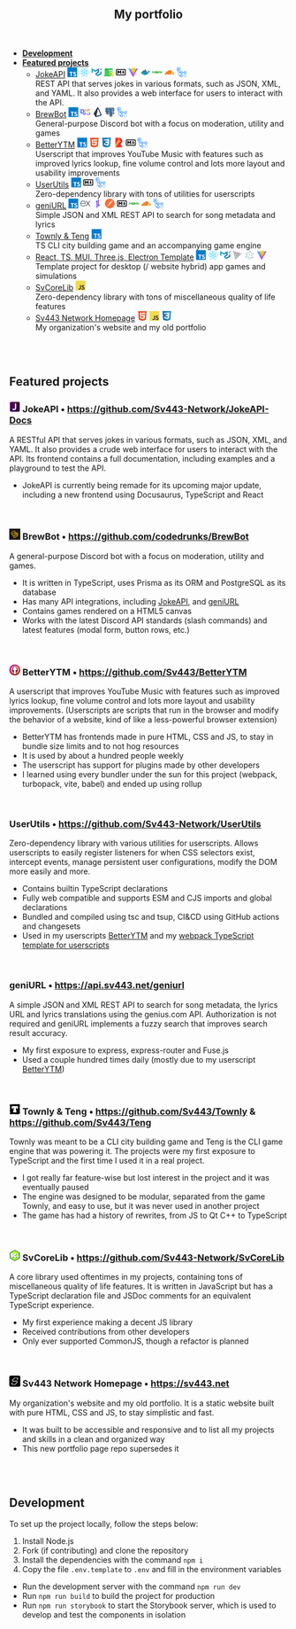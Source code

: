 <div align="center" style="text-align: center;">

## My portfolio
<!-- ![image of portfolio page](./TODO.png) -->

</div>

<br>

- **[Development](#development)**
- **[Featured projects](#featured-projects)**
  - [JokeAPI](#jokeapi) <img width="18px" height="18px" alt="TypeScript" title="TypeScript" src="https://raw.githubusercontent.com/devicons/devicon/master/icons/typescript/typescript-original.svg" /> <img width="18px" height="18px" alt="React" title="React" src="https://raw.githubusercontent.com/devicons/devicon/master/icons/react/react-original.svg" /> <img width="18px" height="18px" alt="Material UI" title="Material UI" src="https://raw.githubusercontent.com/devicons/devicon/master/icons/materialui/materialui-original.svg" /> <img width="18px" height="18px" alt="Docusaurus" title="Docusaurus" src="https://raw.githubusercontent.com/facebook/docusaurus/main/website/static/img/docusaurus.svg" /> <img width="18px" height="18px" alt="Markdown" title="Markdown" src="https://raw.githubusercontent.com/devicons/devicon/master/icons/markdown/markdown-original.svg" /> <img width="18px" height="18px" alt="vite" title="vite" src="https://raw.githubusercontent.com/devicons/devicon/master/icons/vitejs/vitejs-original.svg" /> <img width="18px" height="18px" alt="Docker" title="Docker" src="https://raw.githubusercontent.com/devicons/devicon/master/icons/docker/docker-original.svg" /> <img width="18px" height="18px" alt="nginx" title="nginx" src="https://raw.githubusercontent.com/devicons/devicon/master/icons/nginx/nginx-original.svg" /> <img width="18px" height="18px" alt="Cloudflare" title="Cloudflare" src="https://raw.githubusercontent.com/devicons/devicon/master/icons/cloudflare/cloudflare-original.svg" /> <img width="18px" height="18px" alt="GitHub Actions" title="GitHub Actions" src="https://raw.githubusercontent.com/devicons/devicon/master/icons/githubactions/githubactions-original.svg" /><br>REST API that serves jokes in various formats, such as JSON, XML, and YAML. It also provides a web interface for users to interact with the API.
  - [BrewBot](#brewbot) <img width="18px" height="18px" alt="TypeScript" title="TypeScript" src="https://raw.githubusercontent.com/devicons/devicon/master/icons/typescript/typescript-original.svg" /> <img width="18px" height="18px" alt="Discord.js" src="https://raw.githubusercontent.com/devicons/devicon/master/icons/discordjs/discordjs-original.svg" /> <img width="18px" height="18px" alt="Prisma" title="Prisma" src="https://raw.githubusercontent.com/devicons/devicon/master/icons/prisma/prisma-original.svg" /> <img width="18px" height="18px" alt="PostgreSQL" title="PostgreSQL" src="https://raw.githubusercontent.com/devicons/devicon/master/icons/postgresql/postgresql-original.svg" /> <img width="18px" height="18px" alt="GitHub Actions" title="GitHub Actions" src="https://raw.githubusercontent.com/devicons/devicon/master/icons/githubactions/githubactions-original.svg" /><br>General-purpose Discord bot with a focus on moderation, utility and games
  - [BetterYTM](#betterytm) <img width="18px" height="18px" alt="TypeScript" title="TypeScript" src="https://raw.githubusercontent.com/devicons/devicon/master/icons/typescript/typescript-original.svg" /> <img width="18px" height="18px" alt="HTML" title="HTML" src="https://raw.githubusercontent.com/devicons/devicon/master/icons/html5/html5-original.svg" /> <img width="18px" height="18px" alt="CSS" title="CSS" src="https://raw.githubusercontent.com/devicons/devicon/master/icons/css3/css3-original.svg" /> <img width="18px" height="18px" alt="Rollup" title="Rollup" src="https://raw.githubusercontent.com/devicons/devicon/master/icons/rollup/rollup-original.svg" /> <img width="18px" height="18px" alt="Markdown" title="Markdown" src="https://raw.githubusercontent.com/devicons/devicon/master/icons/markdown/markdown-original.svg" /> <img width="18px" height="18px" alt="GitHub Actions" title="GitHub Actions" src="https://raw.githubusercontent.com/devicons/devicon/master/icons/githubactions/githubactions-original.svg" /><br>Userscript that improves YouTube Music with features such as improved lyrics lookup, fine volume control and lots more layout and usability improvements
  - [UserUtils](#userutils) <img width="18px" height="18px" alt="TypeScript" title="TypeScript" src="https://raw.githubusercontent.com/devicons/devicon/master/icons/typescript/typescript-original.svg" /> <img width="18px" height="18px" alt="Markdown" title="Markdown" src="https://raw.githubusercontent.com/devicons/devicon/master/icons/markdown/markdown-original.svg" /> <img width="18px" height="18px" alt="GitHub Actions" title="GitHub Actions" src="https://raw.githubusercontent.com/devicons/devicon/master/icons/githubactions/githubactions-original.svg" /><br>Zero-dependency library with tons of utilities for userscripts
  - [geniURL](#geniurl) <img width="18px" height="18px" alt="TypeScript" title="TypeScript" src="https://raw.githubusercontent.com/devicons/devicon/master/icons/typescript/typescript-original.svg" /> <img width="18px" height="18px" alt="express" title="express" src="https://raw.githubusercontent.com/devicons/devicon/master/icons/express/express-original.svg" /> <img width="18px" height="18px" alt="axios" title="axios" src="https://raw.githubusercontent.com/devicons/devicon/master/icons/axios/axios-plain.svg" /> <img width="18px" height="18px" alt="Postman" title="Postman" src="https://raw.githubusercontent.com/devicons/devicon/master/icons/postman/postman-original.svg" /> <img width="18px" height="18px" alt="Markdown" title="Markdown" src="https://raw.githubusercontent.com/devicons/devicon/master/icons/markdown/markdown-original.svg" /> <img width="18px" height="18px" alt="nginx" title="nginx" src="https://raw.githubusercontent.com/devicons/devicon/master/icons/nginx/nginx-original.svg" /> <img width="18px" height="18px" alt="Cloudflare" title="Cloudflare" src="https://raw.githubusercontent.com/devicons/devicon/master/icons/cloudflare/cloudflare-original.svg" /> <img width="18px" height="18px" alt="GitHub Actions" title="GitHub Actions" src="https://raw.githubusercontent.com/devicons/devicon/master/icons/githubactions/githubactions-original.svg" /><br>Simple JSON and XML REST API to search for song metadata and lyrics
  - [Townly & Teng](#townly-teng) <img width="18px" height="18px" alt="TypeScript" title="TypeScript" src="https://raw.githubusercontent.com/devicons/devicon/master/icons/typescript/typescript-original.svg" /><br>TS CLI city building game and an accompanying game engine
  - [React, TS, MUI, Three.js, Electron Template](https://github.com/Sv443/React-Three-Electron-Template) <img width="18px" height="18px" alt="TypeScript" title="TypeScript" src="https://raw.githubusercontent.com/devicons/devicon/master/icons/typescript/typescript-original.svg" /> <img width="18px" height="18px" alt="React" title="React" src="https://raw.githubusercontent.com/devicons/devicon/master/icons/react/react-original.svg" /> <img width="18px" height="18px" alt="Material UI" title="Material UI" src="https://raw.githubusercontent.com/devicons/devicon/master/icons/materialui/materialui-original.svg" /> <img width="18px" height="18px" alt="Three.js" title="Three.js" src="https://raw.githubusercontent.com/devicons/devicon/master/icons/threejs/threejs-original.svg" /> <img width="18px" height="18px" alt="Electron" title="Electron" src="https://raw.githubusercontent.com/devicons/devicon/master/icons/electron/electron-original.svg" /> <img width="18px" height="18px" alt="vite" title="vite" src="https://raw.githubusercontent.com/devicons/devicon/master/icons/vitejs/vitejs-original.svg" /><br>Template project for desktop (/ website hybrid) app games and simulations
  - [SvCoreLib](#svcorelib) <img width="18px" height="18px" alt="JS" title="JS" src="https://raw.githubusercontent.com/devicons/devicon/master/icons/javascript/javascript-original.svg" /><br>Zero-dependency library with tons of miscellaneous quality of life features
  - [Sv443 Network Homepage](#sv443-network-homepage) <img width="18px" height="18px" alt="HTML" title="HTML" src="https://raw.githubusercontent.com/devicons/devicon/master/icons/html5/html5-original.svg" /> <img width="18px" height="18px" alt="JS" title="JS" src="https://raw.githubusercontent.com/devicons/devicon/master/icons/javascript/javascript-original.svg" /> <img width="18px" height="18px" alt="CSS" title="CSS" src="https://raw.githubusercontent.com/devicons/devicon/master/icons/css3/css3-original.svg" /><br>My organization's website and my old portfolio

<br><br>

## Featured projects
<h3 id="jokeapi-documentation"><img src="./public/jokeapi3.png" width="20px" height="20px" /> JokeAPI • <a href="https://github.com/Sv443-Network/JokeAPI-Docs" rel="noopener noreferer" target="_blank">https://github.com/Sv443-Network/JokeAPI-Docs</a></h3>
A RESTful API that serves jokes in various formats, such as JSON, XML, and YAML. It also provides a crude web interface for users to interact with the API.  
Its frontend contains a full documentation, including examples and a playground to test the API.  
  
- JokeAPI is currently being remade for its upcoming major update, including a new frontend using Docusaurus, TypeScript and React

<br>

<h3 id="brewbot"><img src="./public/brewbot.png" width="20px" height="20px" /> BrewBot • <a href="https://github.com/codedrunks/BrewBot" rel="noopener noreferer" target="_blank">https://github.com/codedrunks/BrewBot</a></h3>
A general-purpose Discord bot with a focus on moderation, utility and games.  
  
- It is written in TypeScript, uses Prisma as its ORM and PostgreSQL as its database
- Has many API integrations, including [JokeAPI](#jokeapi), and [geniURL](#geniurl)
- Contains games rendered on a HTML5 canvas
- Works with the latest Discord API standards (slash commands) and latest features (modal form, button rows, etc.)

<br>

<h3 id="betterytm"><img src="./public/betterytm.png" width="20px" height="20px" /> BetterYTM • <a href="https://github.com/Sv443/BetterYTM" rel="noopener noreferer" target="_blank">https://github.com/Sv443/BetterYTM</a></h3>
A userscript that improves YouTube Music with features such as improved lyrics lookup, fine volume control and lots more layout and usability improvements.  
(Userscripts are scripts that run in the browser and modify the behavior of a website, kind of like a less-powerful browser extension)  
  
- BetterYTM has frontends made in pure HTML, CSS and JS, to stay in bundle size limits and to not hog resources
- It is used by about a hundred people weekly
- The userscript has support for plugins made by other developers
- I learned using every bundler under the sun for this project (webpack, turbopack, vite, babel) and ended up using rollup

<br>

<h3 id="userutils">UserUtils • <a href="https://github.com/Sv443-Network/UserUtils" rel="noopener noreferer" target="_blank">https://github.com/Sv443-Network/UserUtils</a></h3>
Zero-dependency library with various utilities for userscripts.  
Allows userscripts to easily register listeners for when CSS selectors exist, intercept events, manage persistent user configurations, modify the DOM more easily and more.  
  
- Contains builtin TypeScript declarations
- Fully web compatible and supports ESM and CJS imports and global declarations
- Bundled and compiled using tsc and tsup, CI&CD using GitHub actions and changesets
- Used in my userscripts [BetterYTM](#betterytm) and my [webpack TypeScript template for userscripts](https://github.com/Sv443/Userscript.ts)

<br>

<h3 id="geniurl">geniURL • <a href="https://api.sv443.net/geniurl" rel="noopener noreferer" target="_blank">https://api.sv443.net/geniurl</a></h3>
A simple JSON and XML REST API to search for song metadata, the lyrics URL and lyrics translations using the genius.com API.  
Authorization is not required and geniURL implements a fuzzy search that improves search result accuracy.  
  
- My first exposure to express, express-router and Fuse.js
- Used a couple hundred times daily (mostly due to my userscript [BetterYTM](#betterytm))

<br>

<h3 id="townly-teng"><img src="./public/townly.png" width="20px" height="20px" /> Townly & Teng • <a href="https://github.com/Sv443/Townly" rel="noopener noreferer" target="_blank">https://github.com/Sv443/Townly</a> & <a href="https://github.com/Sv443/Teng" rel="noopener noreferer" target="_blank">https://github.com/Sv443/Teng</a></h3>
Townly was meant to be a CLI city building game and Teng is the CLI game engine that was powering it.  
The projects were my first exposure to TypeScript and the first time I used it in a real project.  
  
- I got really far feature-wise but lost interest in the project and it was eventually paused
- The engine was designed to be modular, separated from the game Townly, and easy to use, but it was never used in another project
- The game has had a history of rewrites, from JS to Qt C++ to TypeScript

<br>

<h3 id="svcorelib"><img src="./public/svcorelib.png" width="20px" height="20px" /> SvCoreLib • <a href="https://github.com/Sv443-Network/SvCoreLib" rel="noopener noreferer" target="_blank">https://github.com/Sv443-Network/SvCoreLib</a></h3>
A core library used oftentimes in my projects, containing tons of miscellaneous quality of life features.  
It is written in JavaScript but has a TypeScript declaration file and JSDoc comments for an equivalent TypeScript experience.  
  
- My first experience making a decent JS library
- Received contributions from other developers
- Only ever supported CommonJS, though a refactor is planned

<br>

<h3 id="sv443-network-homepage"><img src="./public/sv443network.png" width="20px" height="20px" /> Sv443 Network Homepage • <a href="https://sv443.net" rel="noopener noreferer" target="_blank">https://sv443.net</a></h3>
My organization's website and my old portfolio.  
It is a static website built with pure HTML, CSS and JS, to stay simplistic and fast.  
  
- It was built to be accessible and responsive and to list all my projects and skills in a clean and organized way
- This new portfolio page repo supersedes it

<br><br>

## Development
To set up the project locally, follow the steps below:
1. Install Node.js
2. Fork (if contributing) and clone the repository
3. Install the dependencies with the command `npm i`
4. Copy the file `.env.template` to `.env` and fill in the environment variables
  
- Run the development server with the command `npm run dev`
- Run `npm run build` to build the project for production
- Run `npm run storybook` to start the Storybook server, which is used to develop and test the components in isolation